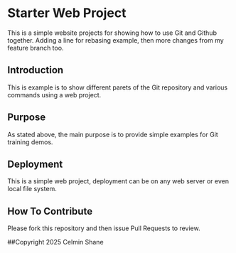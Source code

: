 # Starter Web Project

This is a simple website projects for showing how to use Git and Github together.
Adding a line for rebasing example, then more changes from my feature branch too.

## Introduction

This is example is to show different parets of the Git repository and various commands using a web project.

## Purpose

As stated above, the main purpose is to provide simple examples for Git training demos.

## Deployment

This is a simple web project, deployment can be on any web server or even local file system.

## How To Contribute

Please fork this repository and then issue Pull Requests to review.

##Copyright
2025 Celmin Shane
